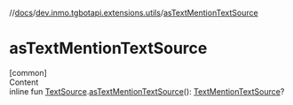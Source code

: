 //[docs](../../index.md)/[dev.inmo.tgbotapi.extensions.utils](index.md)/[asTextMentionTextSource](as-text-mention-text-source.md)



# asTextMentionTextSource  
[common]  
Content  
inline fun [TextSource](../dev.inmo.tgbotapi.CommonAbstracts/-text-source/index.md).[asTextMentionTextSource](as-text-mention-text-source.md)(): [TextMentionTextSource](../dev.inmo.tgbotapi.types.MessageEntity.textsources/-text-mention-text-source/index.md)?  



